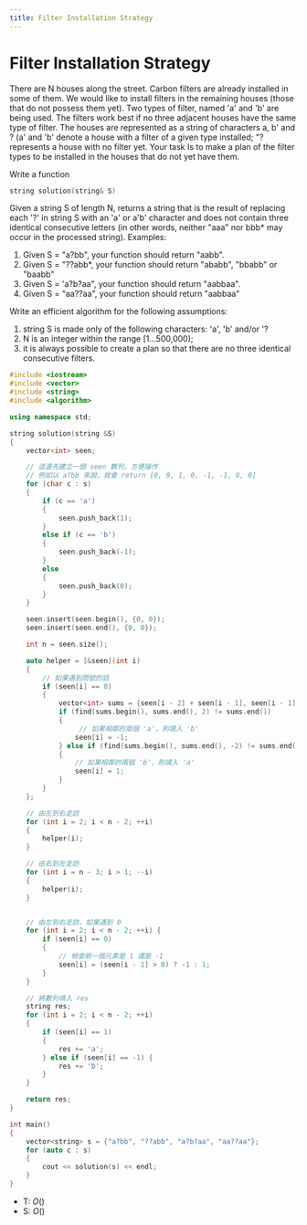 ```yaml
---
title: Filter Installation Strategy
---
```


# Filter Installation Strategy

There are N houses along the street. Carbon filters are already installed in some of them. We would like to install filters in the remaining houses (those that do not possess them yet). Two types of filter, named 'a' and 'b' are being used. The filters work best if no three adjacent houses have the same type of filter. The houses are represented as a string of characters a, b' and ? (a' and 'b' denote a house with a filter of a given type installed; "? represents a house with no filter yet. Your task Is to make a plan of the filter types to be installed in the houses that do not yet have them.

Write a function

```cpp
string solution(string& S)
```

Given a string S of length N, returns a string that is the result of replacing each '?' in string S with an 'a' or a'b' character and does not contain three identical consecutive letters (in other words, neither "aaa" nor bbb* may occur in the processed string).
Examples:
1. Given S = "a?bb", your function should return "aabb".
2. Given S = "??abb*, your function should return "ababb", "bbabb" or "baabb"
3. Given S = 'a?b?aa", your function should return "aabbaa".
4. Given S = "aa??aa", your function should return "aabbaa"

Write an efficient algorithm for the following assumptions:
1. string S is made only of the following characters: 'a', 'b' and/or '?
2. N is an integer within the range [1...500,000);
3. it is always possible to create a plan so that there are no three identical consecutive filters.


```cpp
#include <iostream>
#include <vector>
#include <string>
#include <algorithm>

using namespace std;

string solution(string &S)
{
    vector<int> seen;

    // 這邊先建立一個 seen 數列，方便操作
    // 例如以 a?bb 來說，就會 return [0, 0, 1, 0, -1, -1, 0, 0]
    for (char c : s)
    {
        if (c == 'a')
        {
            seen.push_back(1);
        }
        else if (c == 'b')
        {
            seen.push_back(-1);
        }
        else
        {
            seen.push_back(0);
        }
    }

    seen.insert(seen.begin(), {0, 0});
    seen.insert(seen.end(), {0, 0});

    int n = seen.size();

    auto helper = [&seen](int i)
    {
        // 如果遇到問號的話
        if (seen[i] == 0)
        {
            vector<int> sums = {seen[i - 2] + seen[i - 1], seen[i - 1] + seen[i + 1], seen[i + 1] + seen[i + 2]};
            if (find(sums.begin(), sums.end(), 2) != sums.end())
            {
                 // 如果相鄰的兩個 'a'，則填入 'b'
                seen[i] = -1;
            } else if (find(sums.begin(), sums.end(), -2) != sums.end())
            {
                // 如果相鄰的兩個 'b'，則填入 'a'
                seen[i] = 1;
            }
        }
    };

    // 由左到右走訪
    for (int i = 2; i < n - 2; ++i)
    {
        helper(i);
    }

    // 由右到左走訪
    for (int i = n - 3; i > 1; --i)
    {
        helper(i);
    }


    // 由左到右走訪，如果遇到 0
    for (int i = 2; i < n - 2; ++i) {
        if (seen[i] == 0)
        {
            // 檢查前一個元素是 1 還是 -1
            seen[i] = (seen[i - 1] > 0) ? -1 : 1;
        }
    }

    // 將數列填入 res
    string res;
    for (int i = 2; i < n - 2; ++i)
    {
        if (seen[i] == 1)
        {
            res += 'a';
        } else if (seen[i] == -1) {
            res += 'b';
        }
    }

    return res;
}

int main()
{
    vector<string> s = {"a?bb", "??abb", "a?b?aa", "aa??aa"};
    for (auto c : s)
    {
        cout << solution(s) << endl;
    }
}
```
- T: $O()$
- S: $O()$

